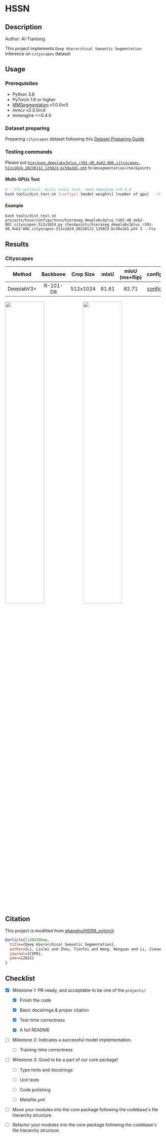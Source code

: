 # HSSN

## Description

Author: AI-Tianlong

This project implements `Deep Hierarchical Semantic Segmentation`  inference on `cityscapes` dataset

## Usage

### Prerequisites

- Python 3.8
- PyTorch 1.6 or higher
- [MMSegmentation](https://github.com/open-mmlab/mmsegmentation) v1.0.0rc5
- mmcv v2.0.0rc4
- mmengine >=0.4.0

### Dataset preparing

Preparing `cityscapes` dataset following this [Dataset Preparing Guide](https://github.com/open-mmlab/mmsegmentation/blob/master/docs/en/dataset_prepare.md#prepare-datasets)

### Testing commands

Please put [`hieraseg_deeplabv3plus_r101-d8_4xb2-80k_cityscapes-512x1024_20230112_125023-bc59a3d1.pth`](https://download.openmmlab.com/mmsegmentation/v0.5/hieraseg/hieraseg_deeplabv3plus_r101-d8_4xb2-80k_cityscapes-512x1024_20230112_125023-bc59a3d1.pth) to `mmsegmentation/checkpoints`

#### Multi-GPUs Test

```bash
# --tta optional, multi-scale test, need mmengine >=0.4.0
bash tools/dist_test.sh [configs] [model weights] [number of gpu]  --tta
```

#### Example

```shell
bash tools/dist_test.sh projects/hssn/configs/hssn/hieraseg_deeplabv3plus_r101-d8_4xb2-80l_cityscapes-512x1024.py checkpoints/hieraseg_deeplabv3plus_r101-d8_4xb2-80k_cityscapes-512x1024_20230112_125023-bc59a3d1.pth 2 --tta
```

## Results

### Cityscapes

|   Method   | Backbone | Crop Size | mIoU  | mIoU (ms+flip) |                                                                                config                                                                                 |                                                                             model                                                                             |
| :--------: | :------: | :-------: | :---: | :------------: | :-------------------------------------------------------------------------------------------------------------------------------------------------------------------: | :-----------------------------------------------------------------------------------------------------------------------------------------------------------: |
| DeeplabV3+ | R-101-D8 | 512x1024  | 81.61 |     82.71      | [config](https://github.com/open-mmlab/mmsegmentation/tree/dev-1.x/projects/HieraSeg/configs/hieraseg/hieraseg_deeplabv3plus_r101-d8_4xb2-80l_cityscapes-512x1024.py) | [model](https://download.openmmlab.com/mmsegmentation/v0.5/hieraseg/hieraseg_deeplabv3plus_r101-d8_4xb2-80k_cityscapes-512x1024_20230112_125023-bc59a3d1.pth) |

<img src="https://user-images.githubusercontent.com/50650583/210488953-e3e35ade-1132-47e1-9dfd-cf12b357ae80.png" width="50%"><img src="https://user-images.githubusercontent.com/50650583/210489746-e35ee229-3234-4292-a649-a8cd85f312ad.png" width="50%">

## Citation

This project is modified from [qhanghu/HSSN_pytorch](https://github.com/qhanghu/HSSN_pytorch)

```bibtex
@article{li2022deep,
  title={Deep Hierarchical Semantic Segmentation},
  author={Li, Liulei and Zhou, Tianfei and Wang, Wenguan and Li, Jianwu and Yang, Yi},
  journal={CVPR},
  year={2022}
}
```

## Checklist

- [x] Milestone 1: PR-ready, and acceptable to be one of the `projects/`.

  - [x] Finish the code

  - [x] Basic docstrings & proper citation

  - [x] Test-time correctness

  - [x] A full README

- [ ] Milestone 2: Indicates a successful model implementation.

  - [ ] Training-time correctness

- [ ] Milestone 3: Good to be a part of our core package!

  - [ ] Type hints and docstrings

  - [ ] Unit tests

  - [ ] Code polishing

  - [ ] Metafile.yml

- [ ] Move your modules into the core package following the codebase's file hierarchy structure.

- [ ] Refactor your modules into the core package following the codebase's file hierarchy structure.
